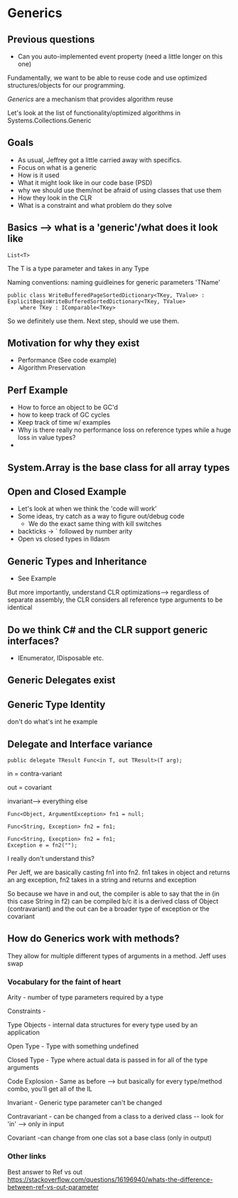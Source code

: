 # Generics

## Previous questions
* Can you auto-implemented event property (need a little longer on this one)

Fundamentally, we want to be able to reuse code and use optimized structures/objects for our programming.

*Generics* are a mechanism that provides algorithm reuse

Let's look at the list of functionality/optimized algorithms in Systems.Collections.Generic

## Goals
* As usual, Jeffrey got a little carried away with specifics.
* Focus on what is a generic
* How is it used
* What it might look like in our code base (PSD)
* why we should use them/not be afraid of using classes that use them
* How they look in the CLR
* What is a constraint and what problem do they solve


## Basics --> what is a 'generic'/what does it look like

	List<T>

The T is a type parameter and takes in any Type

Naming conventions: naming guidleines for generic parameters 'TName'

	public class WriteBufferedPageSortedDictionary<TKey, TValue> : ExplicitBeginWriteBufferedSortedDictionary<TKey, TValue>
		where TKey : IComparable<TKey>

So we definitely use them. Next step, should we use them.

## Motivation for why they exist

* Performance (See code example)
* Algorithm Preservation

## Perf Example
* How to force an object to be GC'd
* how to keep track of GC cycles
* Keep track of time w/ examples
* Why is there really no performance loss on reference types while a huge loss in value types?
* 
## System.Array is the base class for all array types

## Open and Closed Example
* Let's look at when we think the 'code will work'
* Some ideas, try catch as a way to figure out/debug code
    * We do the exact same thing with kill switches
* backticks -> ` followed by number arity 
* Open vs closed types in Ildasm

## Generic Types and Inheritance
* See Example

But more importantly, understand CLR optimizations--> regardless of separate assembly, the CLR considers all reference type arguments to be identical

## Do we think C# and the CLR support generic interfaces?
* IEnumerator, IDisposable etc.
## Generic Delegates exist

## Generic Type Identity
don't do what's int he example
## Delegate and Interface variance
	public delegate TResult Func<in T, out TResult>(T arg);

in = contra-variant

out = covariant

invariant--> everything else

	Func<Object, ArgumentException> fn1 = null;

	Func<String, Exception> fn2 = fn1;

	Func<String, Execption> fn2 = fn1;
	Exception e = fn2("");

I really don't understand this?

Per Jeff, we are basically casting fn1 into fn2. fn1 takes in object and returns an arg exception, fn2 takes in a string and returns and exception


So because we have in and out, the compiler is able to say that the in (in this case String in f2) can be compiled b/c it is a derived class of Object (contravariant) and the out can be a broader type of exception or the covariant


## How do Generics work with methods?
They allow for multiple different types of arguments in a method. Jeff uses swap

### Vocabulary for the faint of heart

Arity - number of type parameters required by a type

Constraints - 

Type Objects - internal data structures for every type used by an application

Open Type - Type with something undefined

Closed Type - Type where actual data is passed in for all of the type arguments

Code Explosion - Same as before --> but basically for every type/method combo, you'll get all of the IL

Invariant - Generic type parameter can't be changed

Contravariant - can be changed from a class to a derived class -- look for 'in' --> only in input

Covariant -can change from one clas sot a base class (only in output)

### Other links
Best answer to Ref vs out
https://stackoverflow.com/questions/16196940/whats-the-difference-between-ref-vs-out-parameter
